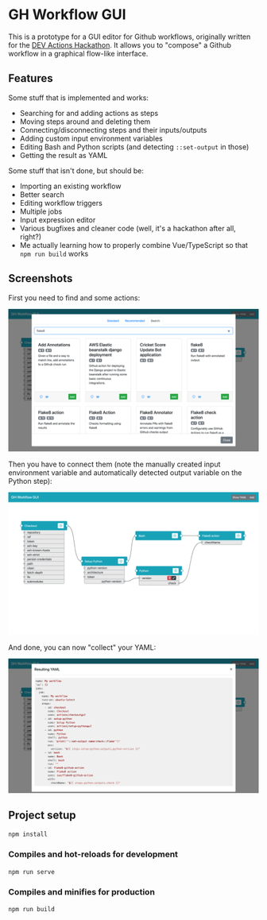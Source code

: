 # GH Workflow GUI

This is a prototype for a GUI editor for Github workflows, originally written for the
[DEV Actions Hackathon](https://dev.to/devteam/announcing-the-github-actions-hackathon-on-dev-3ljn).
It allows you to "compose" a Github workflow in a graphical flow-like interface.

## Features

Some stuff that is implemented and works:

* Searching for and adding actions as steps
* Moving steps around and deleting them
* Connecting/disconnecting steps and their inputs/outputs
* Adding custom input environment variables
* Editing Bash and Python scripts (and detecting `::set-output` in those)
* Getting the result as YAML

Some stuff that isn't done, but should be:

* Importing an existing workflow
* Better search
* Editing workflow triggers
* Multiple jobs
* Input expression editor
* Various bugfixes and cleaner code (well, it's a hackathon after all, right?)
* Me actually learning how to properly combine Vue/TypeScript so that `npm run build` works

## Screenshots

First you need to find and some actions:

![Find actions](screenshots/find-actions.png)

Then you have to connect them (note the manually created input environment variable and automatically
detected output variable on the Python step):

![Connect and edit](screenshots/connect-and-edit.png)

And done, you can now "collect" your YAML:

![Resulting YAML](screenshots/resulting-yaml.png)

## Project setup
```
npm install
```

### Compiles and hot-reloads for development
```
npm run serve
```

### Compiles and minifies for production
```
npm run build
```
